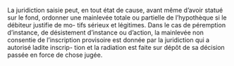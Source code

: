 La juridiction saisie peut, en tout état de cause, avant même d’avoir statué sur le
fond, ordonner une mainlevée totale ou partielle de l’hypothèque si le débiteur justifie de mo-
tifs sérieux et légitimes.
Dans le cas de péremption d’instance, de désistement d’instance ou d’action, la
mainlevée non consentie de l’inscription provisoire est donnée par la
juridiction qui a autorisé ladite inscrip- tion et la radiation est faite sur
dépôt de sa décision passée en force de chose jugée.